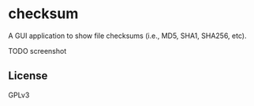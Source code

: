 # checksum

A GUI application to show file checksums (i.e., MD5, SHA1, SHA256, etc).

TODO screenshot

## License

GPLv3
